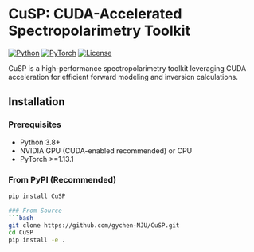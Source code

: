 # CuSP: CUDA-Accelerated Spectropolarimetry Toolkit

[![Python](https://img.shields.io/badge/python-3.8%2B-blue)](https://www.python.org/)
[![PyTorch](https://img.shields.io/badge/PyTorch-1.13.1%2B-red)](https://pytorch.org/)
[![License](https://img.shields.io/badge/license-MIT-green)](LICENSE)

CuSP is a high-performance spectropolarimetry toolkit leveraging CUDA acceleration for efficient forward modeling and inversion calculations.

## Installation

### Prerequisites
- Python 3.8+
- NVIDIA GPU (CUDA-enabled recommended) or CPU
- PyTorch >=1.13.1

### From PyPI (Recommended)
```bash
pip install CuSP

### From Source
```bash
git clone https://github.com/gychen-NJU/CuSP.git
cd CuSP
pip install -e .
